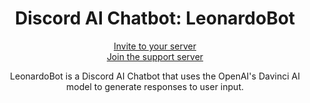 <center>
<h1>Discord AI Chatbot: LeonardoBot</h1>

[Invite to your server](https://discord.com/api/oauth2/authorize?client_id=1052757371329454140&permissions=3072&scope=bot%20applications.commands)
<br>[Join the support server](https://discord.gg/MUp6CtcWgb)

LeonardoBot is a Discord AI Chatbot that uses the OpenAI's Davinci AI model to generate responses to user input.
</center>